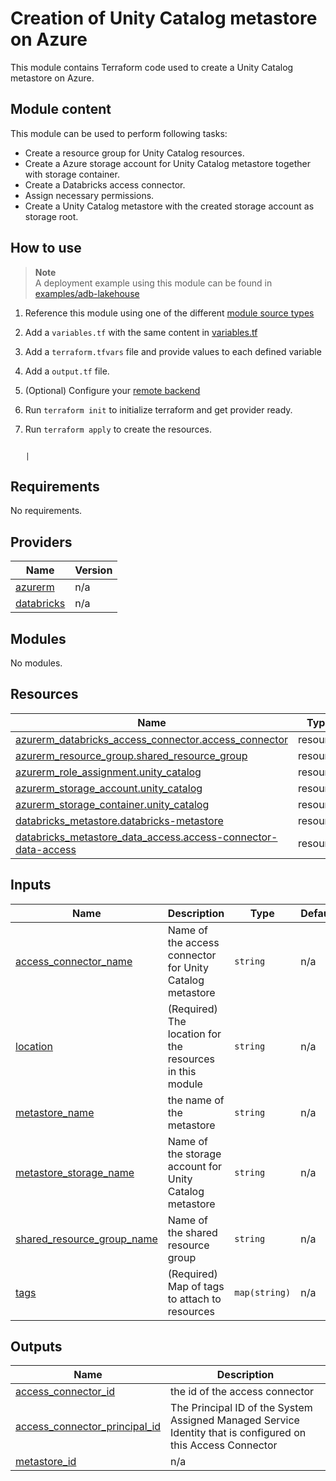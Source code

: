 # Creation of Unity Catalog metastore on Azure

This module contains Terraform code used to create a Unity Catalog metastore on Azure.

## Module content

This module can be used to perform following tasks:

* Create a resource group for Unity Catalog resources.
* Create a Azure storage account for Unity Catalog metastore together with storage container.
* Create a Databricks access connector.
* Assign necessary permissions.
* Create a Unity Catalog metastore with the created storage account as storage root.

## How to use

> **Note**  
> A deployment example using this module can be found in [examples/adb-lakehouse](../../examples/adb-lakehouse)

1. Reference this module using one of the different [module source types](https://developer.hashicorp.com/terraform/language/modules/sources)
2. Add a `variables.tf` with the same content in [variables.tf](variables.tf)
3. Add a `terraform.tfvars` file and provide values to each defined variable
4. Add a `output.tf` file.
5. (Optional) Configure your [remote backend](https://developer.hashicorp.com/terraform/language/settings/backends/azurerm)
6. Run `terraform init` to initialize terraform and get provider ready.
7. Run `terraform apply` to create the resources.

                                                                                                       |
<!-- BEGIN_TF_DOCS -->
## Requirements

No requirements.

## Providers

| Name | Version |
|------|---------|
| <a name="provider_azurerm"></a> [azurerm](#provider\_azurerm) | n/a |
| <a name="provider_databricks"></a> [databricks](#provider\_databricks) | n/a |

## Modules

No modules.

## Resources

| Name | Type |
|------|------|
| [azurerm_databricks_access_connector.access_connector](https://registry.terraform.io/providers/hashicorp/azurerm/latest/docs/resources/databricks_access_connector) | resource |
| [azurerm_resource_group.shared_resource_group](https://registry.terraform.io/providers/hashicorp/azurerm/latest/docs/resources/resource_group) | resource |
| [azurerm_role_assignment.unity_catalog](https://registry.terraform.io/providers/hashicorp/azurerm/latest/docs/resources/role_assignment) | resource |
| [azurerm_storage_account.unity_catalog](https://registry.terraform.io/providers/hashicorp/azurerm/latest/docs/resources/storage_account) | resource |
| [azurerm_storage_container.unity_catalog](https://registry.terraform.io/providers/hashicorp/azurerm/latest/docs/resources/storage_container) | resource |
| [databricks_metastore.databricks-metastore](https://registry.terraform.io/providers/databricks/databricks/latest/docs/resources/metastore) | resource |
| [databricks_metastore_data_access.access-connector-data-access](https://registry.terraform.io/providers/databricks/databricks/latest/docs/resources/metastore_data_access) | resource |

## Inputs

| Name | Description | Type | Default | Required |
|------|-------------|------|---------|:--------:|
| <a name="input_access_connector_name"></a> [access\_connector\_name](#input\_access\_connector\_name) | Name of the access connector for Unity Catalog metastore | `string` | n/a | yes |
| <a name="input_location"></a> [location](#input\_location) | (Required) The location for the resources in this module | `string` | n/a | yes |
| <a name="input_metastore_name"></a> [metastore\_name](#input\_metastore\_name) | the name of the metastore | `string` | n/a | yes |
| <a name="input_metastore_storage_name"></a> [metastore\_storage\_name](#input\_metastore\_storage\_name) | Name of the storage account for Unity Catalog metastore | `string` | n/a | yes |
| <a name="input_shared_resource_group_name"></a> [shared\_resource\_group\_name](#input\_shared\_resource\_group\_name) | Name of the shared resource group | `string` | n/a | yes |
| <a name="input_tags"></a> [tags](#input\_tags) | (Required) Map of tags to attach to resources | `map(string)` | n/a | yes |

## Outputs

| Name | Description |
|------|-------------|
| <a name="output_access_connector_id"></a> [access\_connector\_id](#output\_access\_connector\_id) | the id of the access connector |
| <a name="output_access_connector_principal_id"></a> [access\_connector\_principal\_id](#output\_access\_connector\_principal\_id) | The Principal ID of the System Assigned Managed Service Identity that is configured on this Access Connector |
| <a name="output_metastore_id"></a> [metastore\_id](#output\_metastore\_id) | n/a |
<!-- END_TF_DOCS -->
